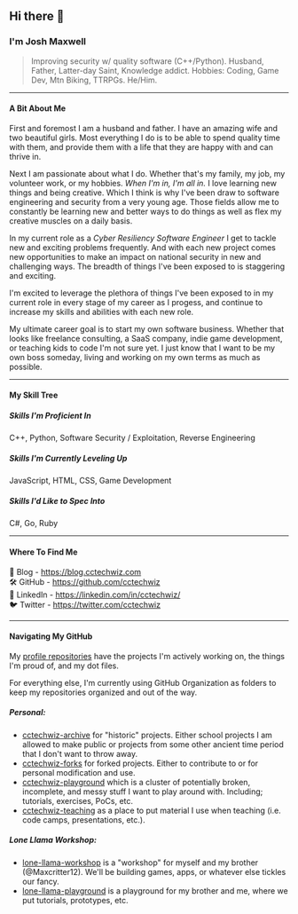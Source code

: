 ## Hi there 👋

### I'm Josh Maxwell
> Improving security w/ quality software (C++/Python). Husband, Father, Latter-day Saint, Knowledge addict. Hobbies: Coding, Game Dev, Mtn Biking, TTRPGs. He/Him.  

---

#### A Bit About Me
First and foremost I am a husband and father. I have an amazing wife and two beautiful girls. Most everything I do is to be able to spend quality time with them, and provide them with a life that they are happy with and can thrive in.

Next I am passionate about what I do. Whether that's my family, my job, my volunteer work, or my hobbies. _When I'm in, I'm all in._ I love learning new things and being creative. Which I think is why I've been draw to software engineering and security from a very young age. Those fields allow me to constantly be learning new and better ways to do things as well as flex my creative muscles on a daily basis.

In my current role as a _Cyber Resiliency Software Engineer_ I get to tackle new and exciting problems frequently. And with each new project comes new opportunities to make an impact on national security in new and challenging ways. The breadth of things I've been exposed to is staggering and exciting.

I'm excited to leverage the plethora of things I've been exposed to in my current role in every stage of my career as I progess, and continue to increase my skills and abilities with each new role.

My ultimate career goal is to start my own software business. Whether that looks like freelance consulting, a SaaS company, indie game development, or teaching kids to code I'm not sure yet. I just know that I want to be my own boss someday, living and working on my own terms as much as possible.

---

#### My Skill Tree
##### Skills I'm Proficient In
C++, Python, Software Security / Exploitation, Reverse Engineering

##### Skills I'm Currently Leveling Up
JavaScript, HTML, CSS, Game Development

##### Skills I'd Like to Spec Into
C#, Go, Ruby

---

#### Where To Find Me
📰 Blog - https://blog.cctechwiz.com  
🛠️ GitHub - https://github.com/cctechwiz  
👔 LinkedIn - https://linkedin.com/in/cctechwiz/  
🐦 Twitter - https://twitter.com/cctechwiz  

---

#### Navigating My GitHub
My [profile repositories](https://github.com/cctechwiz) have the projects I'm actively working on, the things I'm proud of, and my dot files.

For everything else, I'm currently using GitHub Organization as folders to keep my repositories organized and out of the way.

##### Personal:
* [cctechwiz-archive](https://github.com/cctechwiz-archive) for "historic" projects. Either school projects I am allowed to make public or projects from some other ancient time period that I don't want to throw away.
* [cctechwiz-forks](https://github.com/cctechwiz-forks) for forked projects. Either to contribute to or for personal modification and use.
* [cctechwiz-playground](https://github.com/cctechwiz-playground) which is a cluster of potentially broken, incomplete, and messy stuff I want to play around with. Including; tutorials, exercises, PoCs, etc.
* [cctechwiz-teaching](https://github.com/cctechwiz-teaching) as a place to put material I use when teaching (i.e. code camps, presentations, etc.).

##### Lone Llama Workshop:
* [lone-llama-workshop](https://github.com/lone-llama-workshop) is a "workshop" for myself and my brother (@Maxcritter12). We'll be building games, apps, or whatever else tickles our fancy.
* [lone-llama-playground](https://github.com/lone-llama-playground) is a playground for my brother and me, where we put tutorials, prototypes, etc.
